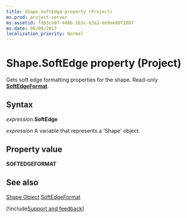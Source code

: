 ```yaml
---
title: Shape.SoftEdge property (Project)
ms.prod: project-server
ms.assetid: fdb3ce07-488b-163c-63a2-de9ee80f2887
ms.date: 06/08/2017
localization_priority: Normal
---
```



# Shape.SoftEdge property (Project)
Gets soft edge formatting properties for the shape. Read-only  **[SoftEdgeFormat](https://msdn.microsoft.com/library/office/ff863361%28v=office.15%29)**.

## Syntax

_expression_.**SoftEdge**

 _expression_ A variable that represents a 'Shape' object.


## Property value

 **SOFTEDGEFORMAT**


## See also


[Shape Object](Project.shape.md)
[SoftEdgeFormat](https://msdn.microsoft.com/library/office/ff863361%28v=office.15%29)

[!include[Support and feedback](~/includes/feedback-boilerplate.md)]